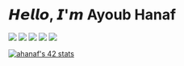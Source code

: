 # 𝙃𝙚𝙡𝙡𝙤, 𝙄'𝙢 Ayoub Hanaf

[![](https://img.shields.io/badge/-@ahanaf-%231DA1F2?style=flat-square&logo=twitter&logoColor=ffffff)](https://twitter.com/)
[![](https://img.shields.io/badge/-@ahanaf-%23181717?style=flat-square&logo=github)](https://github.com/dev-hanaf)
[![](https://img.shields.io/badge/-@ahanaf-%23000000?style=flat-square&logo=codepen)](https://codepen.io/)
[![](https://img.shields.io/badge/-@ahanaf-%23000000?style=flat-square&logo=codesandbox)](https://codesandbox.io/u/)
[![](https://img.shields.io/website?color=0ab9e6&style=flat-square&up_message=ahanaf.me&url=https%3A%2F%2Fxlbd.me)](https://)


[![ahanaf's 42 stats](https://badge.mediaplus.ma/binary/ahanaf)](https://github.com/oakoudad/badge42)
